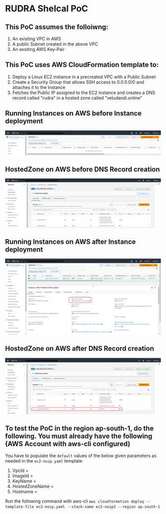 # RUDRA Shelcal PoC

## This PoC assumes the folloiwng:

1. An existing VPC in AWS
2. A public Subnet created in the above VPC
3. An exsiting AWS Key-Pair

## This PoC uses AWS CloudFormation template to:
1. Deploy a Linux EC2 instance in a precreated VPC with a Public Subnet
2. Create a Security Group that allows SSH access to 0.0.0.0/0 and attaches it to the Instance
3. Fetches the Public IP assigned to the EC2 instance and creates a DNS record called "rudra" in a hosted zone called "veludandi.online"

## Running Instances on AWS before Instance deployment

![Running-Instances-Before.png](./img/Running-Instances-Before.png)

## HostedZone on AWS before DNS Record creation

![HostedZone-Before-DNSRecord.png](./img/HostedZone-Before-DNSRecord.png)

## Running Instances on AWS after Instance deployment

![Running-Instances-After.png](./img/Running-Instances-After.png)

## HostedZone on AWS after DNS Record creation

![HostedZone-After-DNSRecord.png](./img/HostedZone-After-DNSRecord.png)

## To test the PoC in the region ap-south-1, do the following. You must already have the following (AWS Account with aws-cli configured)

You have to populate the `default` values of the below given parameters as needed in the `ec2-noip.yaml` template:

1. VpcId = 
2. ImageId = 
3. KeyName =
4. HostedZoneName = 
5. Hostname = 

Run the following command with aws-cli `aws cloudformation deploy --template-file ec2-noip.yaml --stack-name ec2-noip2 --region ap-south-1`

